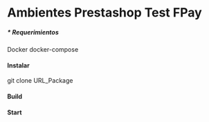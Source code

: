 # Ambientes Prestashop Test FPay

##### * Requerimientos
Docker
docker-compose

#### Instalar
git clone URL_Package
#### Build
#### Start